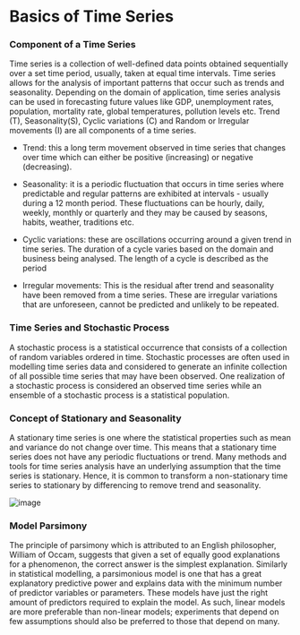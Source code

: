 

# Basics of Time Series
### Component of a Time Series

Time series is a collection of well-defined data points obtained sequentially over a set time period, usually, taken at equal time intervals. Time series allows for the analysis of important patterns that occur such as trends and seasonality. Depending on the domain of application, time series analysis can be used in forecasting future values like GDP, unemployment rates, population, mortality rate, global temperatures, pollution levels etc. Trend (T), Seasonality(S), Cyclic variations (C) and Random or Irregular movements (I) are all components of a time series. 

- Trend: this a long term movement observed in time series that changes over time which can either be positive (increasing) or negative (decreasing).
- Seasonality: it is a periodic fluctuation that occurs in time series where predictable and regular patterns are exhibited at intervals - usually during a 12 month period. These fluctuations can be hourly, daily, weekly, monthly or quarterly and they may be caused by seasons, habits, weather, traditions etc.

- Cyclic variations: these are oscillations occurring around a given trend in time series. The duration of a cycle varies based on the domain and business being analysed. The length of a cycle is described as the period
- Irregular movements: This is the residual after trend and seasonality have been removed from a time series. These are irregular variations that are unforeseen, cannot be predicted and unlikely to be repeated.

### Time Series and Stochastic Process

A stochastic process is a statistical occurrence that consists of a collection of random variables ordered in time. Stochastic processes are often used in modelling time series data and considered to generate an infinite collection of all possible time series that may have been observed. One realization of a stochastic process is  considered an observed time series while an ensemble of a stochastic process is a statistical population.

### Concept of Stationary and Seasonality

A stationary time series is one where the statistical properties such as mean and variance do not change over time. This means that a stationary time series does not have any periodic fluctuations or trend. Many methods and tools for time series analysis have an underlying assumption that the time series is stationary. Hence, it is common to transform a non-stationary time series to stationary by differencing to remove trend and seasonality. 


![image](https://user-images.githubusercontent.com/93423367/213223413-1bf0f278-0222-4898-96ca-43de1cbf352c.png)


### Model Parsimony

The principle of parsimony which is attributed to an English philosopher, William of Occam, suggests that given a set of equally good explanations for a phenomenon, the correct answer is the simplest explanation. Similarly in statistical modelling, a parsimonious model is one that has a great explanatory predictive power and explains data with the minimum number of predictor variables or parameters. These models have just the right amount of predictors required to explain the model. As such, linear models are more preferable than non-linear models; experiments that depend on few assumptions should also be preferred to those that depend on many.


